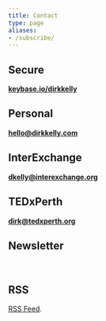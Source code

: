 ```yaml
---
title: Contact
type: page
aliases:
- /subscribe/
---
```


## Secure

[**keybase.io/dirkkelly**](https://keybase.io/dirkkelly)

## Personal

[**hello@dirkkelly.com**](mailto:hello@dirkkelly.com)

## InterExchange

[**dkelly@interexchange.org**](mailto:dkelly@interexchange.org)

## TEDxPerth

[**dirk@tedxperth.org**](mailto:dirk@tedxperth.org)

## Newsletter

<script type="text/javascript" src="https://static.mailerlite.com/data/webforms/814910/a3h4l0.js?v2"></script>

<br/>

## RSS

<a href="/index.xml">RSS Feed</a>.
